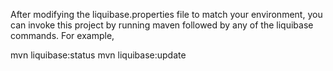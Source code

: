 After modifying the liquibase.properties file to match your environment, you can invoke this project by running maven followed by any of the liquibase commands. For example,

mvn liquibase:status
mvn liquibase:update